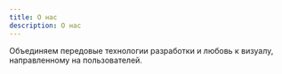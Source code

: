 ```yaml
---
title: О нас
description: О нас
---
```


Объединяем передовые технологии разработки и любовь к визуалу, направленному на пользователей.

